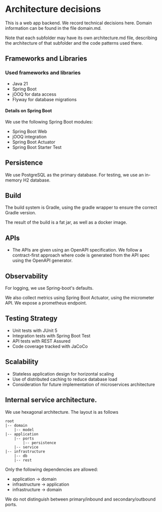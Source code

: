 # Architecture decisions

This is a web app backend. We record technical decisions here.
Domain information can be found in the file domain.md.

Note that each subfolder may have its own architecture.md file,
describing the architecture of that subfolder and the code patterns
used there.

## Frameworks and Libraries

### Used frameworks and libraries

* Java 21
* Spring Boot
* jOOQ for data access
* Flyway for database migrations

#### Details on Spring Boot

We use the following Spring Boot modules:
* Spring Boot Web
* jOOQ integration
* Spring Boot Actuator
* Spring Boot Starter Test

## Persistence

We use PostgreSQL as the primary database.
For testing, we use an in-memory H2 database.

## Build

The build system is Gradle, using the gradle wrapper to ensure
the correct Gradle version.

The result of the build is a fat jar, as well as a docker image.

## APIs

* The APIs are given using an OpenAPI specification. We follow
  a contract-first approach where code is generated from the API
  spec using the OpenAPI generator.

## Observability

For logging, we use Spring-boot's defaults.

We also collect metrics using Spring Boot Actuator, using the
micrometer API. We expose a prometheus endpoint.


## Testing Strategy

* Unit tests with JUnit 5
* Integration tests with Spring Boot Test
* API tests with REST Assured
* Code coverage tracked with JaCoCo


## Scalability

* Stateless application design for horizontal scaling
* Use of distributed caching to reduce database load
* Consideration for future implementation of microservices architecture

## Internal service architecture.

We use hexagonal architecture. The layout is as follows

    root
    |-- domain
        |-- model
    |-- application
        |-- ports
            |-- persistence
        |-- service
    |-- infrastructure
        |-- db
        |-- rest

Only the following dependencies are allowed:
* application -> domain
* infrastructure -> application
* infrastructure -> domain

We do not distinguish between primary/inbound and secondary/outbound ports.

